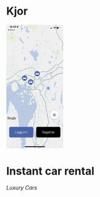 # Kjor

<img
  src="/assets/Kjor.png"
  alt="Alt text"
  title="Optional title"
  style=" width: 150px">
  </img>
  
  # Instant car rental
  *Luxury Cars*
